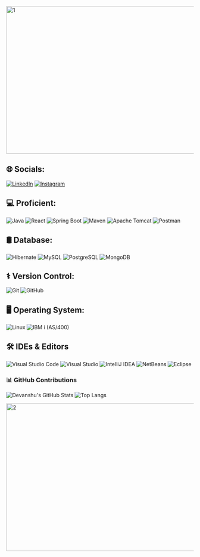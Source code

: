 <img width="1584" height="396" alt="1" src="https://github.com/user-attachments/assets/85744aca-9126-4b5e-9872-23fe427c3722" />

## 🌐 Socials:
[![LinkedIn](https://img.shields.io/badge/LinkedIn-0A66C2?style=for-the-badge&logo=linkedin&logoColor=white)](https://www.linkedin.com/in/devanshumarkam/)
[![Instagram](https://img.shields.io/badge/Instagram-E4405F?style=for-the-badge&logo=instagram&logoColor=white)](https://www.instagram.com/dev._markam)


## 💻 Proficient:
![Java](https://img.shields.io/badge/java-%23ED8B00.svg?style=for-the-badge&logo=openjdk&logoColor=white) ![React](https://img.shields.io/badge/React-20232A?style=for-the-badge&logo=react&logoColor=61DAFB) 
![Spring Boot](https://img.shields.io/badge/Spring%20Boot-6DB33F?style=for-the-badge&logo=spring-boot&logoColor=white)
![Maven](https://img.shields.io/badge/Maven-C71A36?style=for-the-badge&logo=apache-maven&logoColor=white)
![Apache Tomcat](https://img.shields.io/badge/Apache%20Tomcat-F8DC75?style=for-the-badge&logo=apachetomcat&logoColor=black)
![Postman](https://img.shields.io/badge/Postman-FF6C37?style=for-the-badge&logo=postman&logoColor=white)

## 🛢 Database:
![Hibernate](https://img.shields.io/badge/Hibernate-59666C?style=for-the-badge&logo=hibernate&logoColor=white)
![MySQL](https://img.shields.io/badge/MySQL-4479A1?style=for-the-badge&logo=mysql&logoColor=white)
![PostgreSQL](https://img.shields.io/badge/PostgreSQL-4169E1?style=for-the-badge&logo=postgresql&logoColor=white)
![MongoDB](https://img.shields.io/badge/MongoDB-47A248?style=for-the-badge&logo=mongodb&logoColor=white)

## ⚕️ Version Control:
![Git](https://img.shields.io/badge/Git-F05032?style=for-the-badge&logo=git&logoColor=white)
![GitHub](https://img.shields.io/badge/GitHub-181717?style=for-the-badge&logo=github&logoColor=white)

## 🖥️ Operating System: 
![Linux](https://img.shields.io/badge/Linux-FCC624?style=for-the-badge&logo=linux&logoColor=black)
![IBM i (AS/400)](https://img.shields.io/badge/IBM%20AS%2F400-052FAD?style=for-the-badge&logo=ibm&logoColor=white)


## 🛠️ IDEs & Editors
![Visual Studio Code](https://img.shields.io/badge/Visual%20Studio%20Code-007ACC?style=for-the-badge&logo=visualstudiocode&logoColor=white)
![Visual Studio](https://img.shields.io/badge/Visual%20Studio-5C2D91?style=for-the-badge&logo=visualstudio&logoColor=white)
![IntelliJ IDEA](https://img.shields.io/badge/IntelliJ%20IDEA-000000?style=for-the-badge&logo=intellijidea&logoColor=white)
![NetBeans](https://img.shields.io/badge/NetBeans-1B6AC6?style=for-the-badge&logo=apachenetbeanside&logoColor=white)
![Eclipse](https://img.shields.io/badge/Eclipse-2C2255?style=for-the-badge&logo=eclipseide&logoColor=white)



### 📊 GitHub Contributions

![Devanshu's GitHub Stats](https://github-readme-stats.vercel.app/api?username=DEVANSHUMARKAM&show_icons=true&theme=tokyonight)
![Top Langs](https://github-readme-stats.vercel.app/api/top-langs/?username=DEVANSHUMARKAM&layout=compact&theme=tokyonight)

<img width="1584" height="396" alt="2" src="https://github.com/user-attachments/assets/51de55b7-0daf-48e1-befb-fbc59868a4a0" />






